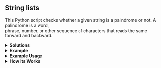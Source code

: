 ## String lists
This Python script checks whether a given string is a palindrome or not. A palindrome is a word, <br>
phrase, number, or other sequence of characters that reads the same forward and backward.

<details>
<summary><b> Solutions</b></summary>

1. Most basic solutions without error control <br>
2. Added function and error control
</details>


<details>
<summary><b> Example</b></summary>

Ask the user for input <br>
```python
user_input = input("Enter a string: ")

# Check if the input string is a palindrome
if user_input == user_input[::-1]:
    print("The string is a palindrome.")
else:
    print("The string is not a palindrome.")
```
</details>

<details>
<summary><b> Example Usage</b></summary>

Enter a string: radar <br>
The string is a palindrome.

Enter a string: hello <br>
The string is not a palindrome.

</details>
<details>
<summary><b> How its Works</b></summary>

- The script prompts the user to input a string using the input() function. <br>
- It then checks whether the input string is a palindrome or not by comparing it with its reverse using slicing ([::-1]). <br>
- If the input string is the same as its reverse, it prints "The string is a palindrome."; otherwise, it prints "The string is not a palindrome."
</details>